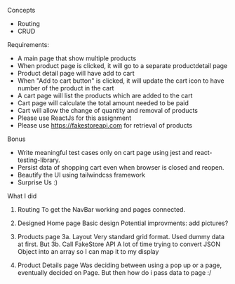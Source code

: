 Concepts 
- Routing 
- CRUD 


Requirements: 
- A ​main page​ that show multiple products
- When product page is clicked, it will go to a separate product ​detail page​
- Product ​detail page​ will have add to cart
- When "​Add to cart button​" is clicked, it will update the cart icon to have number of the product in the cart
- A ​cart page​ will list the products which are added to the cart
- Cart page will calculate the total amount needed to be paid
- Cart will allow the change of quantity and removal of products
- Please use ReactJs for this assignment
- Please use https://fakestoreapi.com for retrieval of products

Bonus

- Write meaningful test cases only on cart page using jest and react-testing-library.
- Persist data of shopping cart even when browser is closed and reopen.
- Beautify the UI using tailwindcss framework
- Surprise Us :)

What I did 
1. Routing 
To get the NavBar working and pages connected. 

2. Designed Home page 
Basic design 
Potential improvments: add pictures? 

3. Products page 
3a. Layout 
Very standard grid format. Used dummy data at first. 
But 
3b. Call FakeStore API 
A lot of time trying to convert JSON Object into an array so I can map it to my display 

4. Product Details page
Was deciding between using a pop up or a page, eventually decided on Page.
But then how do i pass data to page :/


